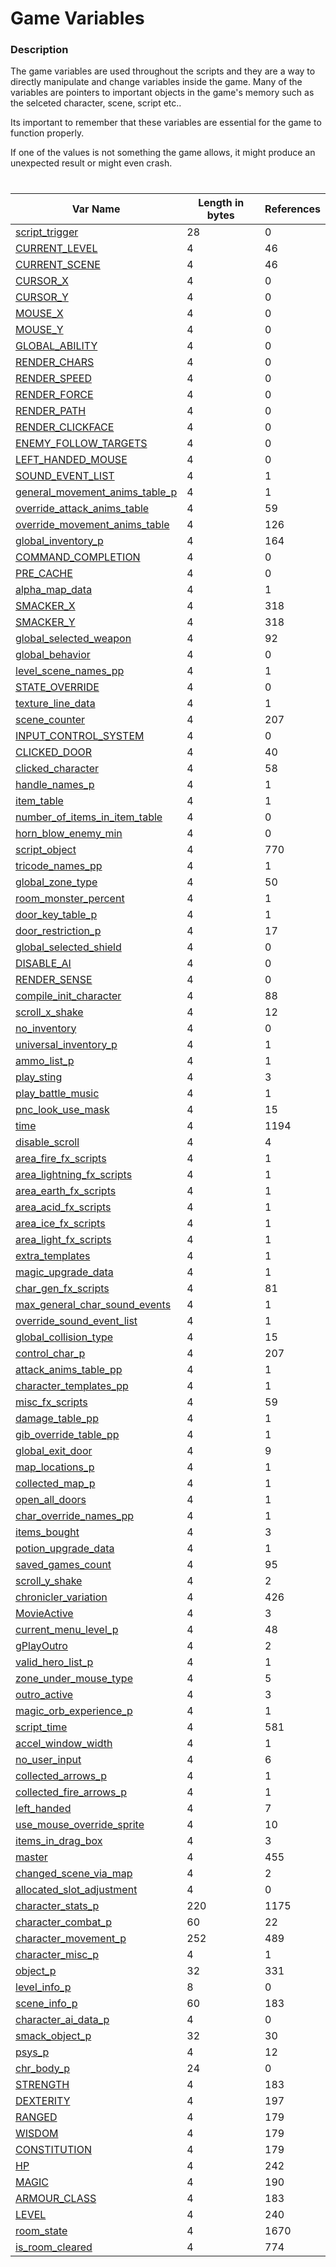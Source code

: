 # Game Variables
### Description
The game variables are used throughout the scripts and they are a way to directly manipulate and change variables inside the game. Many of the variables are pointers to important objects in the game's memory such as the selceted character, scene, script etc..

Its important to remember that these variables are essential for the game to function properly.

 If one of the values is not something the game allows, it might produce an unexpected result or might even crash.

#

| Var Name | Length in bytes | References |
| --- | --- | --- |
| [script_trigger](./gamevar_refs/0.md) | 28 | 0 |
| [CURRENT_LEVEL](./gamevar_refs/1.md) | 4 | 46 |
| [CURRENT_SCENE](./gamevar_refs/2.md) | 4 | 46 |
| [CURSOR_X](./gamevar_refs/3.md) | 4 | 0 |
| [CURSOR_Y](./gamevar_refs/4.md) | 4 | 0 |
| [MOUSE_X](./gamevar_refs/5.md) | 4 | 0 |
| [MOUSE_Y](./gamevar_refs/6.md) | 4 | 0 |
| [GLOBAL_ABILITY](./gamevar_refs/7.md) | 4 | 0 |
| [RENDER_CHARS](./gamevar_refs/8.md) | 4 | 0 |
| [RENDER_SPEED](./gamevar_refs/9.md) | 4 | 0 |
| [RENDER_FORCE](./gamevar_refs/10.md) | 4 | 0 |
| [RENDER_PATH](./gamevar_refs/11.md) | 4 | 0 |
| [RENDER_CLICKFACE](./gamevar_refs/12.md) | 4 | 0 |
| [ENEMY_FOLLOW_TARGETS](./gamevar_refs/13.md) | 4 | 0 |
| [LEFT_HANDED_MOUSE](./gamevar_refs/14.md) | 4 | 0 |
| [SOUND_EVENT_LIST](./gamevar_refs/15.md) | 4 | 1 |
| [general_movement_anims_table_p](./gamevar_refs/16.md) | 4 | 1 |
| [override_attack_anims_table](./gamevar_refs/17.md) | 4 | 59 |
| [override_movement_anims_table](./gamevar_refs/18.md) | 4 | 126 |
| [global_inventory_p](./gamevar_refs/19.md) | 4 | 164 |
| [COMMAND_COMPLETION](./gamevar_refs/20.md) | 4 | 0 |
| [PRE_CACHE](./gamevar_refs/21.md) | 4 | 0 |
| [alpha_map_data](./gamevar_refs/22.md) | 4 | 1 |
| [SMACKER_X](./gamevar_refs/23.md) | 4 | 318 |
| [SMACKER_Y](./gamevar_refs/24.md) | 4 | 318 |
| [global_selected_weapon](./gamevar_refs/25.md) | 4 | 92 |
| [global_behavior](./gamevar_refs/26.md) | 4 | 0 |
| [level_scene_names_pp](./gamevar_refs/27.md) | 4 | 1 |
| [STATE_OVERRIDE](./gamevar_refs/28.md) | 4 | 0 |
| [texture_line_data](./gamevar_refs/29.md) | 4 | 1 |
| [scene_counter](./gamevar_refs/30.md) | 4 | 207 |
| [INPUT_CONTROL_SYSTEM](./gamevar_refs/31.md) | 4 | 0 |
| [CLICKED_DOOR](./gamevar_refs/32.md) | 4 | 40 |
| [clicked_character](./gamevar_refs/33.md) | 4 | 58 |
| [handle_names_p](./gamevar_refs/34.md) | 4 | 1 |
| [item_table](./gamevar_refs/35.md) | 4 | 1 |
| [number_of_items_in_item_table](./gamevar_refs/36.md) | 4 | 0 |
| [horn_blow_enemy_min](./gamevar_refs/37.md) | 4 | 0 |
| [script_object](./gamevar_refs/38.md) | 4 | 770 |
| [tricode_names_pp](./gamevar_refs/39.md) | 4 | 1 |
| [global_zone_type](./gamevar_refs/40.md) | 4 | 50 |
| [room_monster_percent](./gamevar_refs/41.md) | 4 | 1 |
| [door_key_table_p](./gamevar_refs/42.md) | 4 | 1 |
| [door_restriction_p](./gamevar_refs/43.md) | 4 | 17 |
| [global_selected_shield](./gamevar_refs/44.md) | 4 | 0 |
| [DISABLE_AI](./gamevar_refs/45.md) | 4 | 0 |
| [RENDER_SENSE](./gamevar_refs/46.md) | 4 | 0 |
| [compile_init_character](./gamevar_refs/47.md) | 4 | 88 |
| [scroll_x_shake](./gamevar_refs/48.md) | 4 | 12 |
| [no_inventory](./gamevar_refs/49.md) | 4 | 0 |
| [universal_inventory_p](./gamevar_refs/50.md) | 4 | 1 |
| [ammo_list_p](./gamevar_refs/51.md) | 4 | 1 |
| [play_sting](./gamevar_refs/52.md) | 4 | 3 |
| [play_battle_music](./gamevar_refs/53.md) | 4 | 1 |
| [pnc_look_use_mask](./gamevar_refs/54.md) | 4 | 15 |
| [time](./gamevar_refs/55.md) | 4 | 1194 |
| [disable_scroll](./gamevar_refs/56.md) | 4 | 4 |
| [area_fire_fx_scripts](./gamevar_refs/57.md) | 4 | 1 |
| [area_lightning_fx_scripts](./gamevar_refs/58.md) | 4 | 1 |
| [area_earth_fx_scripts](./gamevar_refs/59.md) | 4 | 1 |
| [area_acid_fx_scripts](./gamevar_refs/60.md) | 4 | 1 |
| [area_ice_fx_scripts](./gamevar_refs/61.md) | 4 | 1 |
| [area_light_fx_scripts](./gamevar_refs/62.md) | 4 | 1 |
| [extra_templates](./gamevar_refs/63.md) | 4 | 1 |
| [magic_upgrade_data](./gamevar_refs/64.md) | 4 | 1 |
| [char_gen_fx_scripts](./gamevar_refs/65.md) | 4 | 81 |
| [max_general_char_sound_events](./gamevar_refs/66.md) | 4 | 1 |
| [override_sound_event_list](./gamevar_refs/67.md) | 4 | 1 |
| [global_collision_type](./gamevar_refs/68.md) | 4 | 15 |
| [control_char_p](./gamevar_refs/69.md) | 4 | 207 |
| [attack_anims_table_pp](./gamevar_refs/70.md) | 4 | 1 |
| [character_templates_pp](./gamevar_refs/71.md) | 4 | 1 |
| [misc_fx_scripts](./gamevar_refs/72.md) | 4 | 59 |
| [damage_table_pp](./gamevar_refs/73.md) | 4 | 1 |
| [gib_override_table_pp](./gamevar_refs/74.md) | 4 | 1 |
| [global_exit_door](./gamevar_refs/75.md) | 4 | 9 |
| [map_locations_p](./gamevar_refs/76.md) | 4 | 1 |
| [collected_map_p](./gamevar_refs/77.md) | 4 | 1 |
| [open_all_doors](./gamevar_refs/78.md) | 4 | 1 |
| [char_override_names_pp](./gamevar_refs/79.md) | 4 | 1 |
| [items_bought](./gamevar_refs/80.md) | 4 | 3 |
| [potion_upgrade_data](./gamevar_refs/81.md) | 4 | 1 |
| [saved_games_count](./gamevar_refs/82.md) | 4 | 95 |
| [scroll_y_shake](./gamevar_refs/83.md) | 4 | 2 |
| [chronicler_variation](./gamevar_refs/84.md) | 4 | 426 |
| [MovieActive](./gamevar_refs/85.md) | 4 | 3 |
| [current_menu_level_p](./gamevar_refs/86.md) | 4 | 48 |
| [gPlayOutro](./gamevar_refs/87.md) | 4 | 2 |
| [valid_hero_list_p](./gamevar_refs/88.md) | 4 | 1 |
| [zone_under_mouse_type](./gamevar_refs/89.md) | 4 | 5 |
| [outro_active](./gamevar_refs/90.md) | 4 | 3 |
| [magic_orb_experience_p](./gamevar_refs/91.md) | 4 | 1 |
| [script_time](./gamevar_refs/92.md) | 4 | 581 |
| [accel_window_width](./gamevar_refs/93.md) | 4 | 1 |
| [no_user_input](./gamevar_refs/94.md) | 4 | 6 |
| [collected_arrows_p](./gamevar_refs/95.md) | 4 | 1 |
| [collected_fire_arrows_p](./gamevar_refs/96.md) | 4 | 1 |
| [left_handed](./gamevar_refs/97.md) | 4 | 7 |
| [use_mouse_override_sprite](./gamevar_refs/98.md) | 4 | 10 |
| [items_in_drag_box](./gamevar_refs/99.md) | 4 | 3 |
| [master](./gamevar_refs/100.md) | 4 | 455 |
| [changed_scene_via_map](./gamevar_refs/101.md) | 4 | 2 |
| [allocated_slot_adjustment](./gamevar_refs/102.md) | 4 | 0 |
| [character_stats_p](./gamevar_refs/103.md) | 220 | 1175 |
| [character_combat_p](./gamevar_refs/104.md) | 60 | 22 |
| [character_movement_p](./gamevar_refs/105.md) | 252 | 489 |
| [character_misc_p](./gamevar_refs/106.md) | 4 | 1 |
| [object_p](./gamevar_refs/107.md) | 32 | 331 |
| [level_info_p](./gamevar_refs/108.md) | 8 | 0 |
| [scene_info_p](./gamevar_refs/109.md) | 60 | 183 |
| [character_ai_data_p](./gamevar_refs/110.md) | 4 | 0 |
| [smack_object_p](./gamevar_refs/111.md) | 32 | 30 |
| [psys_p](./gamevar_refs/112.md) | 4 | 12 |
| [chr_body_p](./gamevar_refs/113.md) | 24 | 0 |
| [STRENGTH](./gamevar_refs/114.md) | 4 | 183 |
| [DEXTERITY](./gamevar_refs/115.md) | 4 | 197 |
| [RANGED](./gamevar_refs/116.md) | 4 | 179 |
| [WISDOM](./gamevar_refs/117.md) | 4 | 179 |
| [CONSTITUTION](./gamevar_refs/118.md) | 4 | 179 |
| [HP](./gamevar_refs/119.m) | 4 | 242 |
| [MAGIC](./gamevar_refs/120.md) | 4 | 190 |
| [ARMOUR_CLASS](./gamevar_refs/121.md) | 4 | 183 |
| [LEVEL](./gamevar_refs/122.md) | 4 | 240 |
| [room_state](./gamevar_refs/124.md) | 4 | 1670 |
| [is_room_cleared](./gamevar_refs/123.md) | 4 | 774 |
